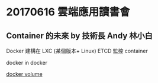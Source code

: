# 20170616 雲端應用讀書會

## Container 的未來 by 技術長 Andy 林小白

Docker 建構在 LXC (某個版本+ Linux)
ETCD 監控 container

docker in docker

[docker volume](http://dockone.io/article/128)
